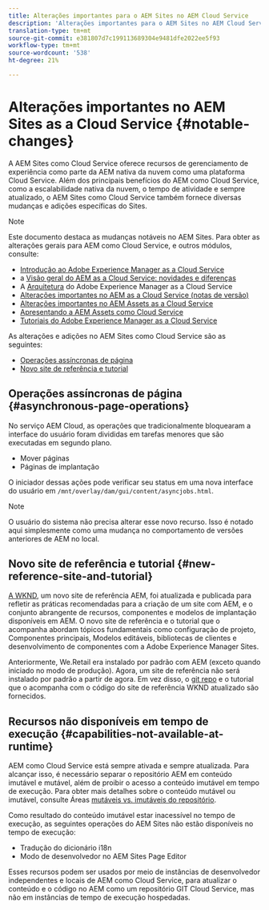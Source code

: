 ```yaml
---
title: Alterações importantes para o AEM Sites no AEM Cloud Service
description: 'Alterações importantes para o AEM Sites no AEM Cloud Service '
translation-type: tm+mt
source-git-commit: e381807d7c199113689304e9481dfe2022ee5f93
workflow-type: tm+mt
source-wordcount: '538'
ht-degree: 21%

---
```



# Alterações importantes no AEM Sites as a Cloud Service {#notable-changes}

A AEM Sites como Cloud Service oferece recursos de gerenciamento de experiência como parte da AEM nativa da nuvem como uma plataforma Cloud Service. Além dos principais benefícios do AEM como Cloud Service, como a escalabilidade nativa da nuvem, o tempo de atividade e sempre atualizado, o AEM Sites como Cloud Service também fornece diversas mudanças e adições específicas do Sites.

>[!NOTE]
>Este documento destaca as mudanças notáveis no AEM Sites. Para obter as alterações gerais para AEM como Cloud Service, e outros módulos, consulte:
>
>* [Introdução ao Adobe Experience Manager as a Cloud Service](/help/overview/introduction.md)
>* a [Visão geral do AEM as a Cloud Service: novidades e diferenças](/help/overview/what-is-new-and-different.md)
>* A [Arquitetura](/help/core-concepts/architecture.md) do Adobe Experience Manager as a Cloud Service
>* [Alterações importantes no AEM as a Cloud Service (notas de versão)](/help/release-notes/aem-cloud-changes.md)
>* [Alterações importantes no AEM Assets as a Cloud Service](/help/assets/assets-cloud-changes.md)
>* [Apresentando a AEM Assets como Cloud Service](/help/assets/overview.md)
>* [Tutoriais do Adobe Experience Manager as a Cloud Service](https://docs.adobe.com/content/help/en/experience-manager-learn/cloud-service/overview.html)


As alterações e adições no AEM Sites como Cloud Service são as seguintes:

* [Operações assíncronas de página](#asynchronous-page-operations)
* [Novo site de referência e tutorial](#new-reference-site-and-tutorial)

## Operações assíncronas de página {#asynchronous-page-operations}

No serviço AEM Cloud, as operações que tradicionalmente bloquearam a interface do usuário foram divididas em tarefas menores que são executadas em segundo plano.

* Mover páginas
* Páginas de implantação

O iniciador dessas ações pode verificar seu status em uma nova interface do usuário em `/mnt/overlay/dam/gui/content/asyncjobs.html`.

>[!NOTE]
>
>O usuário do sistema não precisa alterar esse novo recurso. Isso é notado aqui simplesmente como uma mudança no comportamento de versões anteriores de AEM no local.

## Novo site de referência e tutorial {#new-reference-site-and-tutorial}

[A WKND](https://wknd.site/), um novo site de referência AEM, foi atualizada e publicada para refletir as práticas recomendadas para a criação de um site com AEM, e o conjunto abrangente de recursos, componentes e modelos de implantação disponíveis em AEM. O novo site de referência e o tutorial [](https://docs.adobe.com/content/help/en/experience-manager-learn/getting-started-wknd-tutorial-develop/overview.html) que o acompanha abordam tópicos fundamentais como configuração de projeto, Componentes principais, Modelos editáveis, bibliotecas de clientes e desenvolvimento de componentes com a Adobe Experience Manager Sites.

Anteriormente, We.Retail era instalado por padrão com AEM (exceto quando iniciado no modo de produção).  Agora, um site de referência não será instalado por padrão a partir de agora.  Em vez disso, o [git repo](https://github.com/adobe/aem-guides-wknd/) e o tutorial [](https://docs.adobe.com/content/help/en/experience-manager-learn/getting-started-wknd-tutorial-develop/overview.html) que o acompanha com o código do site de referência WKND atualizado são fornecidos.

## Recursos não disponíveis em tempo de execução {#capabilities-not-available-at-runtime}

AEM como Cloud Service está sempre ativada e sempre atualizada. Para alcançar isso, é necessário separar o repositório AEM em conteúdo imutável e mutável, além de proibir o acesso a conteúdo imutável em tempo de execução. Para obter mais detalhes sobre o conteúdo mutável ou imutável, consulte Áreas [mutáveis vs. imutáveis do repositório](/help/implementing/developing/introduction/aem-project-content-package-structure.md#mutable-vs-immutable).

Como resultado do conteúdo imutável estar inacessível no tempo de execução, as seguintes operações do AEM Sites não estão disponíveis no tempo de execução:

* Tradução do dicionário i18n
* Modo de desenvolvedor no AEM Sites Page Editor

Esses recursos podem ser usados por meio de instâncias de desenvolvedor independentes e locais de AEM como Cloud Service, para atualizar o conteúdo e o código no AEM como um repositório GIT Cloud Service, mas não em instâncias de tempo de execução hospedadas.
